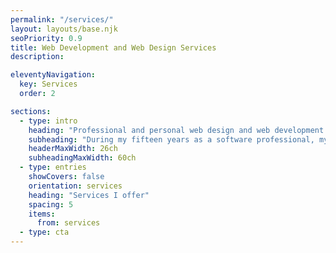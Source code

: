 ```yaml
---
permalink: "/services/"
layout: layouts/base.njk
seoPriority: 0.9
title: Web Development and Web Design Services
description:

eleventyNavigation:
  key: Services
  order: 2

sections:
  - type: intro
    heading: "Professional and personal web design and web development services"
    subheading: "During my fifteen years as a software professional, my work has generated <strong>millions in revenue</strong>, sign up <strong>millions of SaaS users</strong>, and empowered global organizations with <strong>scalable software</strong>"
    headerMaxWidth: 26ch
    subheadingMaxWidth: 60ch
  - type: entries
    showCovers: false
    orientation: services
    heading: "Services I offer"
    spacing: 5
    items:
      from: services
  - type: cta
---
```


